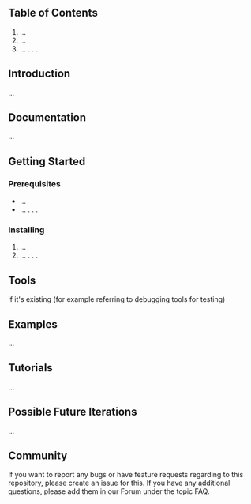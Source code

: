 ## Table of Contents
1. ...
2. ...
3. ...
.
.
.

## Introduction
...
## Documentation
...
## Getting Started
### Prerequisites
- ...
- ...
.
.
.
### Installing
1. ...
2. ...
.
.
.
## Tools
if it's existing (for example referring to debugging tools for testing)

## Examples
...

## Tutorials
...

## Possible Future Iterations
...

## Community
If you want to report any bugs or have feature requests regarding to this repository, please create an issue for this. If you have any additional questions, please add them in our Forum under the topic FAQ. 
